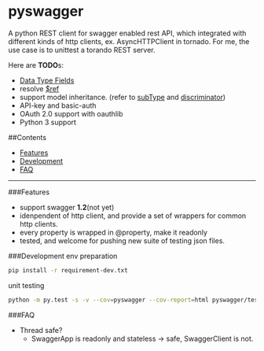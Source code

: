 pyswagger
=========

A python REST client for swagger enabled rest API, which integrated with different kinds of http clients,
ex. AsyncHTTPClient in tornado. For me, the use case is to unittest a torando REST server.

Here are **TODO**s:
- [Data Type Fields](https://github.com/wordnik/swagger-spec/blob/master/versions/1.2.md#433-data-type-fields)
- resolve [$ref](https://github.com/wordnik/swagger-spec/blob/master/versions/1.2.md#dataTypeRef)
- support model inheritance. (refer to [subType](https://github.com/wordnik/swagger-spec/blob/master/versions/1.2.md#modelSubTypes) and [discriminator](https://github.com/wordnik/swagger-spec/blob/master/versions/1.2.md#modelDiscriminator))
- API-key and basic-auth
- OAuth 2.0 support with oauthlib
- Python 3 support


##Contents
- [Features](https://github.com/AntXlab/pyswagger/edit/master/README.md#features)
- [Development](https://github.com/AntXlab/pyswagger/edit/master/README.md#development)
- [FAQ](https://github.com/AntXlab/pyswagger/edit/master/README.md#faq)

---------

###Features
- support swagger **1.2**(not yet)
- idenpendent of http client, and provide a set of wrappers for common http clients.
- every property is wrapped in @property, make it readonly
- tested, and welcome for pushing new suite of testing json files.

###Development
env preparation
```bash
pip install -r requirement-dev.txt
```

unit testing
```bash
python -m py.test -s -v --cov=pyswagger --cov-report=html pyswagger/tests
```

###FAQ
- Thread safe?
  - SwaggerApp is readonly and stateless -> safe, SwaggerClient is not.
